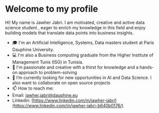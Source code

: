 # Welcome to my profile
Hi! My name is Jawher Jabri. 
I am motivated, creative and active data science student , eager to enrich my knowledge in this field and enjoy building models that translate data points into business insights. 
- 🎓 I'm an Artificial Intelligence, Systems, Data masters student at Paris Dauphine University.  
- 💻 I'm also a Business computing graduate from the Higher Institute of Management Tunis (ISG) in Tunisia.  
- 🧑‍ I'm passionate and creative with a thirst for knowledge and a hands-on approach to problem-solving
- 👀 I’m currently looking for new opportunities in AI and Data Science. I also want to collaborate on open source projects  
- 📫 How to reach me:  
- Email: jawher.jabri@dauphine.eu 
- Linkedin: [https://www.linkedin.com/in/jawher-jabri](https://www.linkedin.com/in/jawher-jabri-b640b0176/)
